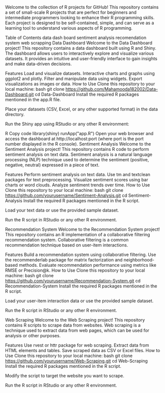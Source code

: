 Welcome to the collection of R projects for GitHub! This repository contains a set of small-scale R projects that are perfect for beginners and intermediate programmers looking to enhance their R programming skills. Each project is designed to be self-contained, simple, and can serve as a learning tool to understand various aspects of R programming.

Table of Contents
data dash board
sentiment analysis
recomendation system
web scrapping
Data Dashboard
Welcome to the Data Dashboard project! This repository contains a data dashboard built using R and Shiny. The dashboard allows users to interactively explore and visualize various datasets. It provides an intuitive and user-friendly interface to gain insights and make data-driven decisions.

Features
Load and visualize datasets.
Interactive charts and graphs using ggplot2 and plotly.
Filter and manipulate data using widgets.
Export visualizations as images or data.
How to Use
Clone this repository to your local machine:
bash
git clone https://github.com/Mahamooda182002/Data-Dashboard.git
cd Data-Dashboard
Install the required R packages mentioned in the app.R file.

Place your datasets (CSV, Excel, or any other supported format) in the data directory.

Run the Shiny app using RStudio or any other R environment:

R
Copy code
library(shiny)
runApp("app.R")
Open your web browser and access the dashboard at http://localhost:port (where port is the port number displayed in the R console).
Sentiment Analysis
Welcome to the Sentiment Analysis project! This repository contains R code to perform sentiment analysis on text data. Sentiment analysis is a natural language processing (NLP) technique used to determine the sentiment (positive, negative, neutral) expressed in a piece of text.

Features
Perform sentiment analysis on text data.
Use tm and textclean packages for text preprocessing.
Visualize sentiment scores using bar charts or word clouds.
Analyze sentiment trends over time.
How to Use
Clone this repository to your local machine:
bash
git clone https://github.com/yourusername/Sentiment-Analysis.git
cd Sentiment-Analysis
Install the required R packages mentioned in the R script.

Load your text data or use the provided sample dataset.

Run the R script in RStudio or any other R environment.

Recommendation System
Welcome to the Recommendation System project! This repository contains an R implementation of a collaborative filtering recommendation system. Collaborative filtering is a common recommendation technique based on user-item interactions.

Features
Build a recommendation system using collaborative filtering.
Use the recommenderlab package for matrix factorization and neighborhood-based methods.
Evaluate recommendation performance using metrics like RMSE or Precision@k.
How to Use
Clone this repository to your local machine:
bash
git clone https://github.com/yourusername/Recommendation-System.git
cd Recommendation-System
Install the required R packages mentioned in the R script.

Load your user-item interaction data or use the provided sample dataset.

Run the R script in RStudio or any other R environment.

Web Scraping
Welcome to the Web Scraping project! This repository contains R scripts to scrape data from websites. Web scraping is a technique used to extract data from web pages, which can be used for analysis or other purposes.

Features
Use rvest or httr package for web scraping.
Extract data from HTML elements and tables.
Save scraped data as CSV or Excel files.
How to Use
Clone this repository to your local machine:
bash
git clone https://github.com/yourusername/Web-Scraping.git
cd Web-Scraping
Install the required R packages mentioned in the R script.

Modify the script to target the website you want to scrape.

Run the R script in RStudio or any other R environment.
